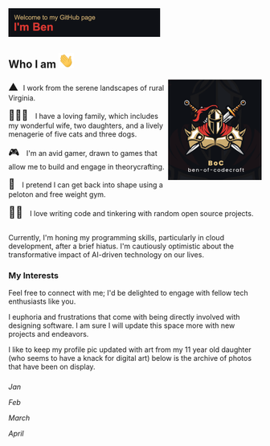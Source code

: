 <!-- ![Header](header.png | width=100) -->
<img src="header.png" width="60%" style="align:block"> 

## Who I am <img width="30px" height="30" src="https://github.com/SatYu26/SatYu26/raw/master/Assets/Hi.gif" />
<img src="images/b-o-c.png" align="right" height="200px" />
<span style="font-size:23px; display: inline-block; padding-right:6px">⛰️</span> I work from the serene landscapes of rural Virginia. 

<span style="font-size:20px; display: inline-block; padding-right:14px">👨‍👩‍👧</span>I have a loving family, which includes my wonderful wife, two daughters, and a lively menagerie of five cats and three dogs.

<span style="font-size:20px; display: inline-block; padding-right:10px">🎮</span> I'm an avid gamer, drawn to games that allow me to build and engage in theorycrafting. 


<span style="font-size:20px; display: inline-block; padding-right:10px">💪</span> I pretend I can get back into shape using a peloton and free weight gym. 

<span style="font-size:22px; display: inline-block; padding-right:10px">👨‍💻</span>  I love writing code and tinkering with random open source projects.  

## 
Currently, I'm honing my programming skills, particularly in cloud development, after a brief hiatus. I'm cautiously optimistic about the transformative impact of AI-driven technology on our lives. 

###  My Interests




 Feel free to connect with me; I'd be delighted to engage with fellow tech enthusiasts like you.

I euphoria and frustrations that come with being directly involved with designing software. I am sure I will update this space 
more with new projects and endeavors. 

I like to keep my profile pic updated with art from my 11 year old daughter (who seems to have a knack for digital art) below is the archive of photos that have been on 
display. 
###  
*Jan*

*Feb*

*March* 

*April* 


<!--
**ben-of-codecraft/ben-of-codecraft** is a ✨ _special_ ✨ repository because its `README.md` (this file) appears on your GitHub profile.

Here are some ideas to get you started:

- 🔭 I’m currently working on ...
- 🌱 I’m currently learning ...
- 👯 I’m looking to collaborate on ...
- 🤔 I’m looking for help with ...
- 💬 Ask me about ...
- 📫 How to reach me: ...
- 😄 Pronouns: ...
- ⚡ Fun fact: ...
-->
